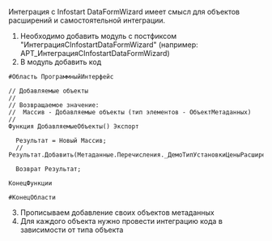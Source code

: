 Интеграция с Infostart DataFormWizard имеет смысл для объектов расширений и самостоятельной интеграции.
1. Необходимо добавить модуль с постфиксом "ИнтеграцияСInfostartDataFormWizard" (например: АРТ_ИнтеграцияСInfostartDataFormWizard)
2. В модуль добавить код

```
#Область ПрограммныйИнтерфейс

// Добавляемые объекты
// 
// Возвращаемое значение:
//  Массив - Добавляемые объекты (тип элементов - ОбъектМетаданных)
//
Функция ДобавляемыеОбъекты() Экспорт
  
  Результат = Новый Массив;
  //Результат.Добавить(Метаданные.Перечисления._ДемоТипУстановкиЦеныРасширение);
  
  Возврат Результат;
  
КонецФункции

#КонецОбласти
```
3. Прописываем добавление своих объектов метаданных
4. Для каждого объекта нужно провести интеграцию кода в зависимости от типа объекта 
